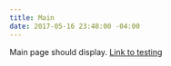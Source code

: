 ```yaml
---
title: Main
date: 2017-05-16 23:48:00 -04:00
---
```


Main page should display. [Link to testing](fibonacci-.github.io/testing)